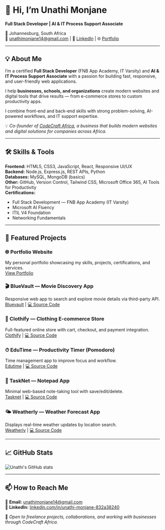 # 👋 Hi, I’m Unathi Monjane  
**Full Stack Developer | AI & IT Process Support Associate**  

📍 Johannesburg, South Africa  
📧 [unathimonjane14@gmail.com](mailto:unathimonjane14@gmail.com) | 🔗 [LinkedIn](https://www.linkedin.com/in/unathi-monjane-832a38240) | 🌐 [Portfolio](https://Unathi-Monjane.github.io/unathi-monjane-portfolio)  

---

## 💡 About Me  
I’m a certified **Full Stack Developer** (FNB App Academy, IT Varsity) and **AI & IT Process Support Associate** with a passion for building fast, responsive, and user-friendly web applications.  

I help **businesses, schools, and organizations** create modern websites and digital tools that drive results — from e-commerce stores to custom productivity apps.  

I combine front-end and back-end skills with strong problem-solving, AI-powered workflows, and IT support expertise.  

💡 *Co-founder of [CodeCraft Africa](https://unathi-monjane.github.io/codecraft-africa-portfolio), a business that builds modern websites and digital solutions for companies across Africa.*  

---

## 🛠 Skills & Tools  
**Frontend:** HTML5, CSS3, JavaScript, React, Responsive UI/UX  
**Backend:** Node.js, Express.js, REST APIs, Python  
**Databases:** MySQL, MongoDB (basics)  
**Other:** GitHub, Version Control, Tailwind CSS, Microsoft Office 365, AI Tools for Productivity  
**Certifications:**  
- Full Stack Development — FNB App Academy (IT Varsity)  
- Microsoft AI Fluency  
- ITIL V4 Foundation  
- Networking Fundamentals  

---

## 🚀 Featured Projects  

### 🌐 Portfolio Website  
My personal portfolio showcasing my skills, projects, certifications, and services.  
[View Portfolio](https://Unathi-Monjane.github.io/unathi-monjane-portfolio)

### 🎬 BlueVault — Movie Discovery App  
Responsive web app to search and explore movie details via third-party API.  
[Bluevault](https://unathi-monjane.github.io/bluevault) | [💻 Source Code](https://github.com/Unathi-Monjane/bluevault)  

### 👕 Clothify — Clothing E-commerce Store  
Full-featured online store with cart, checkout, and payment integration.  
[Clothify](https://unathi-monjane.github.io/clothify) | [💻 Source Code](https://github.com/Unathi-Monjane/clothify)  

### ⏱ EduTime — Productivity Timer (Pomodoro)  
Time management app to improve focus and workflow.  
[Edutime](https://unathi-monjane.github.io/edutime) | [💻 Source Code](https://github.com/Unathi-Monjane/edutime)  

### 📝 TaskNet — Notepad App  
Minimal web-based note-taking tool with save/edit/delete.  
[Tasknet](https://unathi-monjane.github.io/tasknet) | [💻 Source Code](https://github.com/Unathi-Monjane/tasknet)  

### 🌤 Weatherly — Weather Forecast App  
Displays real-time weather updates by location search.  
[Weatherly](https://unathi-monjane.github.io/weatherly) | [💻 Source Code](https://github.com/Unathi-Monjane/weatherly)  

---

## 📈 GitHub Stats  
![Unathi's GitHub stats](https://github-readme-stats.vercel.app/api?username=Unathi-Monjane&show_icons=true&theme=radical)  

---

## 📫 How to Reach Me  
📧 **Email:** [unathimonjane14@gmail.com](mailto:unathimonjane14@gmail.com)  
🔗 **LinkedIn:** [linkedin.com/in/unathi-monjane-832a38240](https://www.linkedin.com/in/unathi-monjane-832a38240)  

💼 *Open to freelance projects, collaborations, and working with businesses through CodeCraft Africa.*  

